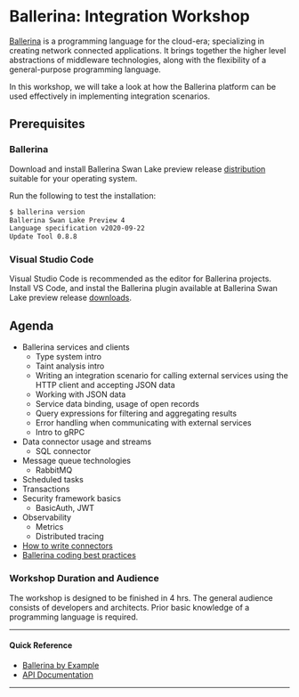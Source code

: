 # Ballerina: Integration Workshop

[Ballerina](http://ballerina.io) is a programming language for the cloud-era; specializing in creating network connected applications. It brings together the higher level abstractions of middleware technologies, along with the flexibility of a general-purpose programming language. 

In this workshop, we will take a look at how the Ballerina platform can be used effectively in implementing integration scenarios. 

## Prerequisites

### Ballerina
Download and install Ballerina Swan Lake preview release [distribution](https://ballerina.io/downloads/) suitable for your operating system. 

Run the following to test the installation:

```bash
$ ballerina version
Ballerina Swan Lake Preview 4
Language specification v2020-09-22
Update Tool 0.8.8
```

### Visual Studio Code
Visual Studio Code is recommended as the editor for Ballerina projects. Install VS Code, and instal the Ballerina plugin available at Ballerina Swan Lake preview release [downloads](https://ballerina.io/downloads/). 

## Agenda
- Ballerina services and clients
  - Type system intro
  - Taint analysis intro
  - Writing an integration scenario for calling external services using the HTTP client and accepting JSON data
  - Working with JSON data
  - Service data binding, usage of open records
  - Query expressions for filtering and aggregating results
  - Error handling when communicating with external services
  - Intro to gRPC
- Data connector usage and streams
  - SQL connector
- Message queue technologies
  - RabbitMQ
- Scheduled tasks
- Transactions
- Security framework basics
  - BasicAuth, JWT
- Observability
  - Metrics
  - Distributed tracing
- [How to write connectors](https://docs.google.com/presentation/d/1QKJkzICwe4D66-5yuvv7h17r4eN8vmevAUKiuUNTX40/edit#slide=id.g37162d4181_0_273)
- [Ballerina coding best practices](https://docs.google.com/document/d/1H9-2TrZkfOa_wGOryL86PqCxUOVsk1AmwngeFldDbgg/edit?pli=1)

### Workshop Duration and Audience
The workshop is designed to be finished in 4 hrs. The general audience consists of developers and architects. Prior basic knowledge of a programming language is required. 

---

#### Quick Reference
 - [Ballerina by Example](https://ballerina.io/swan-lake/learn/by-example/)
 - [API Documentation](https://ballerina.io/swan-lake/learn/api-docs/ballerina/)
---